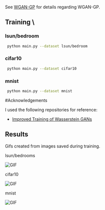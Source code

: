 See [WGAN-GP](https://arxiv.org/pdf/1704.00028.pdf) for details regarding WGAN-GP.

## Training                                                                                                                \
### lsun/bedroom                                                                                                                 
```bash                                                                                                                 
 python main.py --dataset lsun/bedroom                     
```                                                                                                                      
### cifar10                                                                                                               
```bash                                                                                                                 
 python main.py --dataset cifar10                          
```
### mnist 
``` bash                                                                                                                 
 python main.py --dataset mnist
``` 

#Acknowledgements

I used the following repositories for reference:
* [Improved Training of Wasserstein GANs](https://github.com/igul222/improved_wgan_training)

## Results
Gifs created from images saved during training.

lsun/bedrooms

![GIF](pics/wgan-gp_lsun.gif)

cifar10

![GIF](pics/wgan-gp_cifar10.gif)

mnist

![GIF](pic/wgan-gp_mnist.gif)

